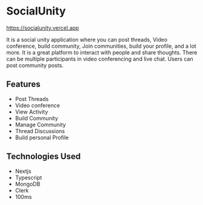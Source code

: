 
# SocialUnity 

https://socialunity.vercel.app


It is a social unity application where you can post threads, Video conference, build community, Join communities, build your profile, and a lot more. It is a great platform to interact with people and share thoughts. There can be multiple participants in video conferencing and live chat. Users can post community posts. 

## Features
- Post Threads
- Video conference
- View Activity
- Build Community
- Manage Community
- Thread Discussions
- Build personal Profile

## Technologies Used
- Nextjs
- Typescript
- MongoDB
- Clerk
- 100ms


  
